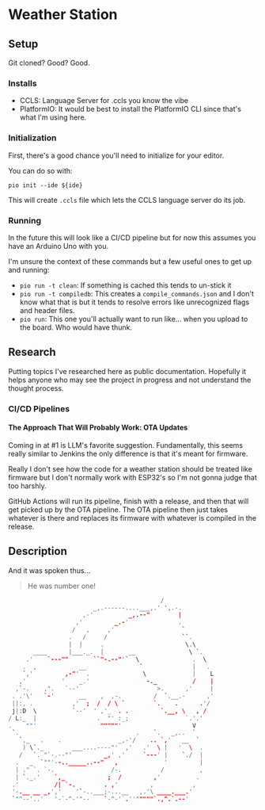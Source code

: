 # Weather Station

## Setup

Git cloned? Good? Good.

### Installs

- CCLS: Language Server for .ccls you know the vibe
- PlatformIO: It would be best to install the PlatformIO CLI since that's what I'm using here.

### Initialization

First, there's a good chance you'll need to initialize for your editor. 

You can do so with:

`pio init --ide ${ide}`

This will create `.ccls` file which lets the CCLS language server do its job.

### Running

In the future this will look like a CI/CD pipeline but for now this assumes you have an Arduino Uno with you. 

I'm unsure the context of these commands but a few useful ones to get up and running: 

- `pio run -t clean`: If something is cached this tends to un-stick it
- `pio run -t compiledb`: This creates a `compile_commands.json` and I don't know what that is but it tends to resolve errors like unrecognized flags and header files.
- `pio run`: This one you'll actually want to run like... when you upload to the board. Who would have thunk.

## Research

Putting topics I've researched here as public documentation. Hopefully it helps anyone who may see the project in progress and not understand the thought process.

### CI/CD Pipelines 

#### The Approach That Will Probably Work: OTA Updates

Coming in at #1 is LLM's favorite suggestion. Fundamentally, this seems really similar to Jenkins the only difference is that it's meant for firmware. 

Really I don't see how the code for a weather station should be treated like firmware but I don't normally work with ESP32's so I'm not gonna judge that too harshly.

GitHub Actions will run its pipeline, finish with a release, and then that will get picked up by the OTA pipeline. The OTA pipeline then just takes whatever is there and replaces its firmware with whatever is compiled in the release.

## Description

And it was spoken thus...

> He was number one!

```C
                                           /
                        _,.------....___,.' ',.-.
                     ,-'          _,.--"        |
                   ,'         _.-'              .
                  /   ,     ,'                   `
                 .   /     /                     ``.
                 |  |     .                       \.\
       ____      |___._.  |       __               \ `.
     .'    `---""       ``"-.--"'`  \               .  \
    .  ,            __               `              |   .
    `,'         ,-"'  .               \             |    L
   ,'          '    _.'                -._          /    |
  ,`-.    ,".   `--'                      >.      ,'     |
 . .'\'   `-'       __    ,  ,-.         /  `.__.-      ,'
 ||:, .           ,'  ;  /  / \ `        `.    .      .'/
 j|:D  \          `--'  ' ,'_  . .         `.__, \   , /
/ L:_  |                 .  "' :_;                `.'.'
.    ""'                  """""'                    V
 `.                                 .    `.   _,..  `
   `,_   .    .                _,-'/    .. `,'   __  `
    ) \`._        ___....----"'  ,'   .'  \ |   '  \  .
   /   `. "`-.--"'         _,' ,'     `---' |    `./  |
  .   _  `""'--.._____..--"   ,             '         |
  | ." `. `-.                /-.           /          ,
  | `._.'    `,_            ;  /         ,'          .
 .'          /| `-.        . ,'         ,           ,
 '-.__ __ _,','    '`-..___;-...__   ,.'\ ____.___.'
 `"^--'..'   '-`-^-'"--    `-^-'`.''"""""`.,^.`.--'
 ```

